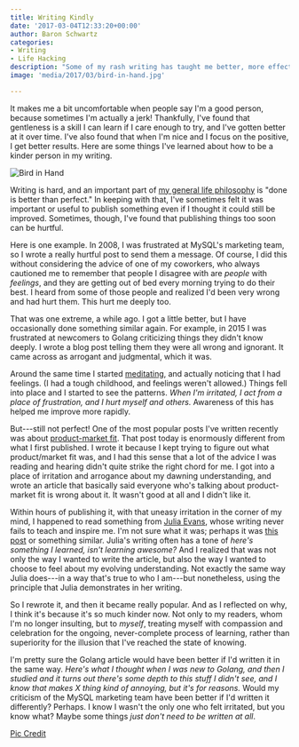 ```yaml
---
title: Writing Kindly
date: '2017-03-04T12:33:20+00:00'
author: Baron Schwartz
categories:
- Writing
- Life Hacking
description: "Some of my rash writing has taught me better, more effective ways to say things."
image: 'media/2017/03/bird-in-hand.jpg'

---
```


It makes me a bit uncomfortable when people say I'm a good person, because
sometimes I'm actually a jerk! Thankfully, I've found that gentleness is a
skill I can learn if I care enough to try, and I've gotten better at it over
time. I've also found that when I'm nice and I focus on the positive, I get
better results. Here are some things I've learned about how to be a kinder
person in my writing.

![Bird in Hand](/media/2017/03/bird-in-hand.jpg)

<!--more-->

Writing is hard, and an important part of [my general life philosophy](/about/)
is "done is better than perfect." In keeping with that, I've sometimes felt it
was important or useful to publish something even if I thought it could still be
improved. Sometimes, though, I've found that publishing things too soon can be
hurtful.

Here is one example. In 2008, I was frustrated at MySQL's marketing team, so I
wrote a really hurtful post to send them a message. Of course, I did this
without considering the advice of one of my coworkers, who always cautioned me
to remember that people I disagree with are *people* with *feelings*, and they
are getting out of bed every morning trying to do their best. I heard from some
of those people and realized I'd been very wrong and had hurt them. This hurt me
deeply too.

That was one extreme, a while ago. I got a little better, but I have
occasionally done something similar again. For example, in 2015 I was frustrated
at newcomers to Golang criticizing things they didn't know deeply.  I wrote a
blog post telling them they were all wrong and ignorant. It came across as
arrogant and judgmental, which it was.

Around the same time I started [meditating](/blog/2016/03/19/meditation/), and
actually noticing that I had feelings. (I had a tough childhood, and feelings
weren't allowed.) Things fell into place and I started to see the patterns.
*When I'm irritated, I act from a place of frustration, and I hurt myself and
others.* Awareness of this has helped me improve more rapidly.

But---still not perfect! One of the most popular posts I've written recently was
about [product-market fit](/product-market-fit/). That post today
is enormously different from what I first
published. I wrote it because I kept trying to figure out what
product/market fit was, and I had this sense that a lot of the advice I was
reading and hearing didn't quite strike the right chord for me. I got into a
place of irritation and arrogance about my dawning understanding, and wrote an
article that basically said everyone who's talking about product-market fit is
wrong about it. It wasn't good at all and I didn't like it.

Within hours of publishing it, with that uneasy irritation in the corner of my
mind, I happened to read something from [Julia Evans](https://jvns.ca/), whose
writing never fails to teach and inspire me. I'm not sure what it was; perhaps
it was [this post](https://jvns.ca/blog/2016/08/31/asking-questions/) or
something similar. Julia's writing often has a tone of *here's something I
learned, isn't learning awesome?* And I realized that was not only the way I
wanted to write the article, but also the way I wanted to choose to feel about
my evolving understanding. Not exactly the same way Julia does---in a way that's
true to who I am---but nonetheless, using the principle that Julia demonstrates
in her writing.

So I rewrote it, and then it became really popular. And as I reflected on why, I
think it's because it's so much kinder now. Not only to my readers, whom I'm no
longer insulting, but to *myself*, treating myself with compassion and
celebration for the ongoing, never-complete process of learning, rather than
superiority for the illusion that I've reached the state of knowing.

I'm pretty sure the Golang article would have been better if I'd written it in
the same way. *Here's what I thought when I was new to Golang, and then I
studied and it turns out there's some depth to this stuff I didn't see, and I
know that makes X thing kind of annoying, but it's for reasons.* Would my
criticism of the MySQL marketing team have been better if I'd written it
differently? Perhaps. I know I wasn't the only one who felt irritated, but you
know what? Maybe some things *just don't need to be written at all*.

[Pic Credit](https://pixabay.com/en/bird-hand-holding-chicks-gentle-1081980/)
